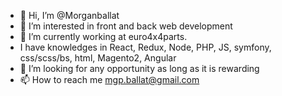 - 👋 Hi, I’m @Morganballat
- 👀 I’m interested in front and back web development
- 🌱 I’m currently working at euro4x4parts.
-  I have knowledges in React, Redux, Node, PHP, JS, symfony, css/scss/bs, html, Magento2, Angular
- 💞️ I’m looking for any opportunity as long as it is rewarding
- 📫 How to reach me mgp.ballat@gmail.com


<!---
Morganballat/Morganballat is a ✨ special ✨ repository because its `README.md` (this file) appears on your GitHub profile.
You can click the Preview link to take a look at your changes.
--->

